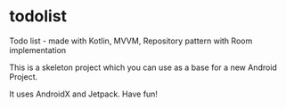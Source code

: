 # todolist
Todo list - made with Kotlin, MVVM, Repository pattern with Room implementation

This is a skeleton project which you can use as a base for a new Android Project. 

It uses AndroidX and Jetpack. Have fun!
